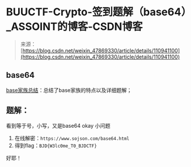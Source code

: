 <!--yml
category: 未分类
date: 2022-04-26 14:38:20
-->

# BUUCTF-Crypto-签到题解（base64）_ASSOINT的博客-CSDN博客

> 来源：[https://blog.csdn.net/weixin_47869330/article/details/110941100](https://blog.csdn.net/weixin_47869330/article/details/110941100)

## base64

[base家族总结](https://blog.csdn.net/weixin_47869330/article/details/110939730)：总结了base家族的特点以及详细题解；

## 题解：

看到等于号，小写，又是base64
okay 小问题

1.  在线解密：`https://www.sojson.com/base64.html`
2.  得到flag：`BJD{W3lc0me_T0_BJDCTF}`

好耶！